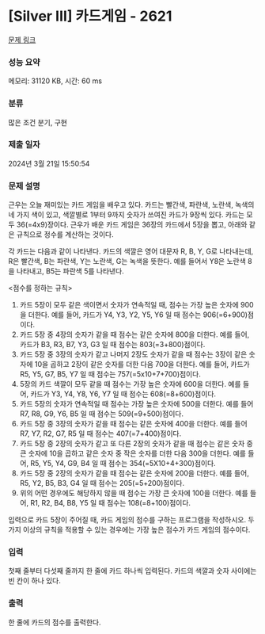 # [Silver III] 카드게임 - 2621 

[문제 링크](https://www.acmicpc.net/problem/2621) 

### 성능 요약

메모리: 31120 KB, 시간: 60 ms

### 분류

많은 조건 분기, 구현

### 제출 일자

2024년 3월 21일 15:50:54

### 문제 설명

<p>근우는 오늘 재미있는 카드 게임을 배우고 있다. 카드는 빨간색, 파란색, 노란색, 녹색의 네 가지 색이 있고, 색깔별로 1부터 9까지 숫자가 쓰여진 카드가 9장씩 있다. 카드는 모두 36(=4x9)장이다. 근우가 배운 카드 게임은 36장의 카드에서 5장을 뽑고, 아래와 같은 규칙으로 정수를 계산하는 것이다.</p>

<p>각 카드는 다음과 같이 나타낸다. 카드의 색깔은 영어 대문자 R, B, Y, G로 나타내는데, R은 빨간색, B는 파란색, Y는 노란색, G는 녹색을 뜻한다. 예를 들어서 Y8은 노란색 8을 나타내고, B5는 파란색 5를 나타낸다.</p>

<p><점수를 정하는 규칙></p>

<ol>
	<li>카드 5장이 모두 같은 색이면서 숫자가 연속적일 때, 점수는 가장 높은 숫자에 900을 더한다. 예를 들어, 카드가 Y4, Y3, Y2, Y5, Y6 일 때 점수는 906(=6+900)점이다.</li>
	<li>카드 5장 중 4장의 숫자가 같을 때 점수는 같은 숫자에 800을 더한다. 예를 들어, 카드가 B3, R3, B7, Y3, G3 일 때 점수는 803(=3+800)점이다.</li>
	<li>카드 5장 중 3장의 숫자가 같고 나머지 2장도 숫자가 같을 때 점수는 3장이 같은 숫자에 10을 곱하고 2장이 같은 숫자를 더한 다음 700을 더한다. 예를 들어, 카드가 R5, Y5, G7, B5, Y7 일 때 점수는 757(=5x10+7+700)점이다.</li>
	<li>5장의 카드 색깔이 모두 같을 때 점수는 가장 높은 숫자에 600을 더한다. 예를 들어, 카드가 Y3, Y4, Y8, Y6, Y7 일 때 점수는 608(=8+600)점이다.</li>
	<li>카드 5장의 숫자가 연속적일 때 점수는 가장 높은 숫자에 500을 더한다. 예를 들어 R7, R8, G9, Y6, B5 일 때 점수는 509(=9+500)점이다.</li>
	<li>카드 5장 중 3장의 숫자가 같을 때 점수는 같은 숫자에 400을 더한다. 예를 들어 R7, Y7, R2, G7, R5 일 때 점수는 407(=7+400)점이다.</li>
	<li>카드 5장 중 2장의 숫자가 같고 또 다른 2장의 숫자가 같을 때 점수는 같은 숫자 중 큰 숫자에 10을 곱하고 같은 숫자 중 작은 숫자를 더한 다음 300을 더한다. 예를 들어, R5, Y5, Y4, G9, B4 일 때 점수는 354(=5X10+4+300)점이다.</li>
	<li>카드 5장 중 2장의 숫자가 같을 때 점수는 같은 숫자에 200을 더한다. 예를 들어, R5, Y2, B5, B3, G4 일 때 점수는 205(=5+200)점이다.</li>
	<li>위의 어떤 경우에도 해당하지 않을 때 점수는 가장 큰 숫자에 100을 더한다. 예를 들어, R1, R2, B4, B8, Y5 일 때 점수는 108(=8+100)점이다.</li>
</ol>

<p>입력으로 카드 5장이 주어질 때, 카드 게임의 점수를 구하는 프로그램을 작성하시오. 두 가지 이상의 규칙을 적용할 수 있는 경우에는 가장 높은 점수가 카드 게임의 점수이다.</p>

### 입력 

 <p>첫째 줄부터 다섯째 줄까지 한 줄에 카드 하나씩 입력된다. 카드의 색깔과 숫자 사이에는 빈 칸이 하나 있다.</p>

### 출력 

 <p>한 줄에 카드의 점수를 출력한다.</p>

